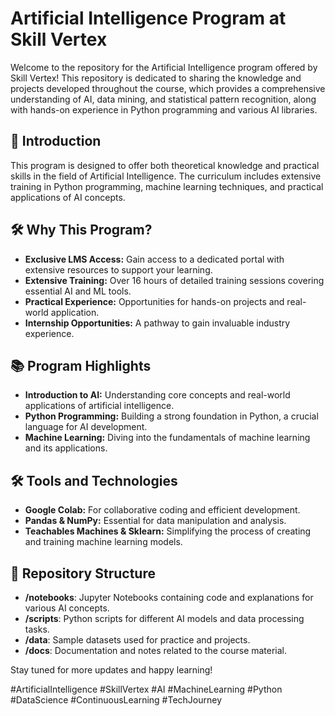 # Artificial Intelligence Program at Skill Vertex

Welcome to the repository for the Artificial Intelligence program offered by Skill Vertex! This repository is dedicated to sharing the knowledge and projects developed throughout the course, which provides a comprehensive understanding of AI, data mining, and statistical pattern recognition, along with hands-on experience in Python programming and various AI libraries.

## 🚀 Introduction

This program is designed to offer both theoretical knowledge and practical skills in the field of Artificial Intelligence. The curriculum includes extensive training in Python programming, machine learning techniques, and practical applications of AI concepts.

## 🛠 Why This Program?

- **Exclusive LMS Access:** Gain access to a dedicated portal with extensive resources to support your learning.
- **Extensive Training:** Over 16 hours of detailed training sessions covering essential AI and ML tools.
- **Practical Experience:** Opportunities for hands-on projects and real-world application.
- **Internship Opportunities:** A pathway to gain invaluable industry experience.

## 📚 Program Highlights

- **Introduction to AI:** Understanding core concepts and real-world applications of artificial intelligence.
- **Python Programming:** Building a strong foundation in Python, a crucial language for AI development.
- **Machine Learning:** Diving into the fundamentals of machine learning and its applications.

## 🛠 Tools and Technologies

- **Google Colab:** For collaborative coding and efficient development.
- **Pandas & NumPy:** Essential for data manipulation and analysis.
- **Teachables Machines & Sklearn:** Simplifying the process of creating and training machine learning models.

## 📁 Repository Structure

- **/notebooks**: Jupyter Notebooks containing code and explanations for various AI concepts.
- **/scripts**: Python scripts for different AI models and data processing tasks.
- **/data**: Sample datasets used for practice and projects.
- **/docs**: Documentation and notes related to the course material.


Stay tuned for more updates and happy learning!

#ArtificialIntelligence #SkillVertex #AI #MachineLearning #Python #DataScience #ContinuousLearning #TechJourney
```
